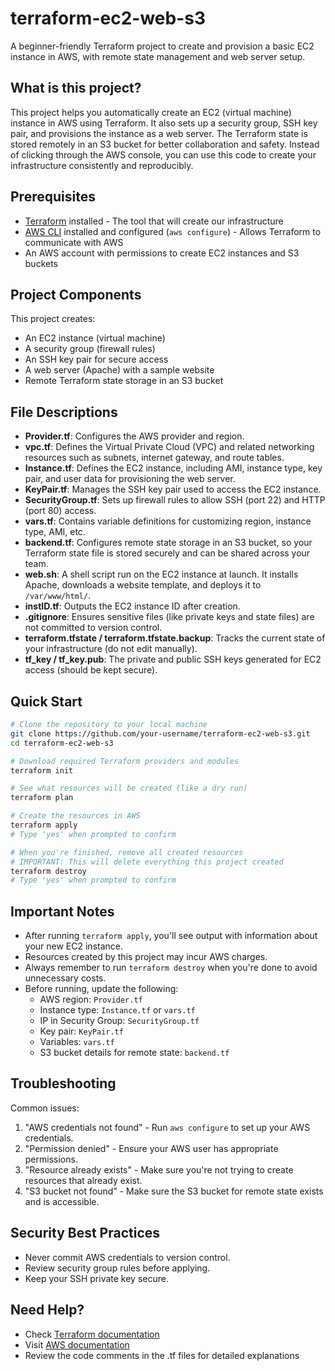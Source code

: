 # terraform-ec2-web-s3

A beginner-friendly Terraform project to create and provision a basic EC2 instance in AWS, with remote state management and web server setup.

## What is this project?

This project helps you automatically create an EC2 (virtual machine) instance in AWS using Terraform. It also sets up a security group, SSH key pair, and provisions the instance as a web server. The Terraform state is stored remotely in an S3 bucket for better collaboration and safety. Instead of clicking through the AWS console, you can use this code to create your infrastructure consistently and reproducibly.

## Prerequisites

- [Terraform](https://www.terraform.io/downloads.html) installed - The tool that will create our infrastructure
- [AWS CLI](https://aws.amazon.com/cli/) installed and configured (`aws configure`) - Allows Terraform to communicate with AWS
- An AWS account with permissions to create EC2 instances and S3 buckets

## Project Components

This project creates:
- An EC2 instance (virtual machine)
- A security group (firewall rules)
- An SSH key pair for secure access
- A web server (Apache) with a sample website
- Remote Terraform state storage in an S3 bucket

## File Descriptions

- **Provider.tf**: Configures the AWS provider and region.
- **vpc.tf**: Defines the Virtual Private Cloud (VPC) and related networking resources such as subnets, internet gateway, and route tables.
- **Instance.tf**: Defines the EC2 instance, including AMI, instance type, key pair, and user data for provisioning the web server.
- **KeyPair.tf**: Manages the SSH key pair used to access the EC2 instance.
- **SecurityGroup.tf**: Sets up firewall rules to allow SSH (port 22) and HTTP (port 80) access.
- **vars.tf**: Contains variable definitions for customizing region, instance type, AMI, etc.
- **backend.tf**: Configures remote state storage in an S3 bucket, so your Terraform state file is stored securely and can be shared across your team.
- **web.sh**: A shell script run on the EC2 instance at launch. It installs Apache, downloads a website template, and deploys it to `/var/www/html/`.
- **instID.tf**: Outputs the EC2 instance ID after creation.
- **.gitignore**: Ensures sensitive files (like private keys and state files) are not committed to version control.
- **terraform.tfstate / terraform.tfstate.backup**: Tracks the current state of your infrastructure (do not edit manually).
- **tf_key / tf_key.pub**: The private and public SSH keys generated for EC2 access (should be kept secure).

## Quick Start

```bash
# Clone the repository to your local machine
git clone https://github.com/your-username/terraform-ec2-web-s3.git
cd terraform-ec2-web-s3

# Download required Terraform providers and modules
terraform init

# See what resources will be created (like a dry run)
terraform plan

# Create the resources in AWS
terraform apply
# Type 'yes' when prompted to confirm

# When you're finished, remove all created resources
# IMPORTANT: This will delete everything this project created
terraform destroy
# Type 'yes' when prompted to confirm
```

## Important Notes

- After running `terraform apply`, you'll see output with information about your new EC2 instance.
- Resources created by this project may incur AWS charges.
- Always remember to run `terraform destroy` when you're done to avoid unnecessary costs.
- Before running, update the following:
  - AWS region: `Provider.tf`
  - Instance type: `Instance.tf` or `vars.tf`
  - IP in Security Group: `SecurityGroup.tf`
  - Key pair: `KeyPair.tf`
  - Variables: `vars.tf`
  - S3 bucket details for remote state: `backend.tf`

## Troubleshooting

Common issues:
1. "AWS credentials not found" - Run `aws configure` to set up your AWS credentials.
2. "Permission denied" - Ensure your AWS user has appropriate permissions.
3. "Resource already exists" - Make sure you're not trying to create resources that already exist.
4. "S3 bucket not found" - Make sure the S3 bucket for remote state exists and is accessible.

## Security Best Practices

- Never commit AWS credentials to version control.
- Review security group rules before applying.
- Keep your SSH private key secure.

## Need Help?

- Check [Terraform documentation](https://www.terraform.io/docs)
- Visit [AWS documentation](https://docs.aws.amazon.com)
- Review the code comments in the .tf files for detailed explanations




